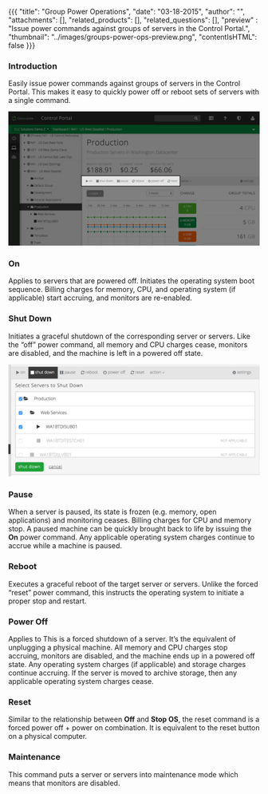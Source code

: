 {{{
  "title": "Group Power Operations",
  "date": "03-18-2015",
  "author": "",
  "attachments": [],
  "related_products": [],
  "related_questions": [],
  "preview" : "Issue power commands against groups of servers in the Control Portal.",
  "thumbnail": "../images/groups-power-ops-preview.png",
  "contentIsHTML": false
}}}

### Introduction

Easily issue power commands against groups of servers in the Control Portal. This makes it easy to quickly power off or reboot sets of servers with a single command.

![Server power operations on CenturyLink Cloud](../images/groups-power-ops-1.png)

### On

Applies to servers that are powered off. Initiates the operating system boot sequence. Billing charges for memory, CPU, and operating system (if applicable) start accruing, and monitors are re-enabled.

### Shut Down

Initiates a graceful shutdown of the corresponding server or servers. Like the “off” power command, all memory and CPU charges cease, monitors are disabled, and the machine is left in a powered off state.

![Server power operations on CenturyLink Cloud](../images/groups-power-ops-2.png)

### Pause

When a server is paused, its state is frozen (e.g. memory, open applications) and monitoring ceases. Billing charges for CPU and memory stop. A paused machine can be quickly brought back to life by issuing the **On** power command. Any applicable operating system charges continue to accrue while a machine is paused.

### Reboot

Executes a graceful reboot of the target server or servers. Unlike the forced “reset” power command, this instructs the operating system to initiate a proper stop and restart.

### Power Off

Applies to This is a forced shutdown of a server. It’s the equivalent of unplugging a physical machine. All memory and CPU charges stop accruing, monitors are disabled, and the machine ends up in a powered off state. Any operating system charges (if applicable) and storage charges continue accruing. If the server is moved to archive storage, then any applicable operating system charges cease.

### Reset

Similar to the relationship between **Off** and **Stop OS**, the reset command is a forced power off + power on combination. It is equivalent to the reset button on a physical computer.

### Maintenance

This command puts a server or servers into maintenance mode which means that monitors are disabled.

